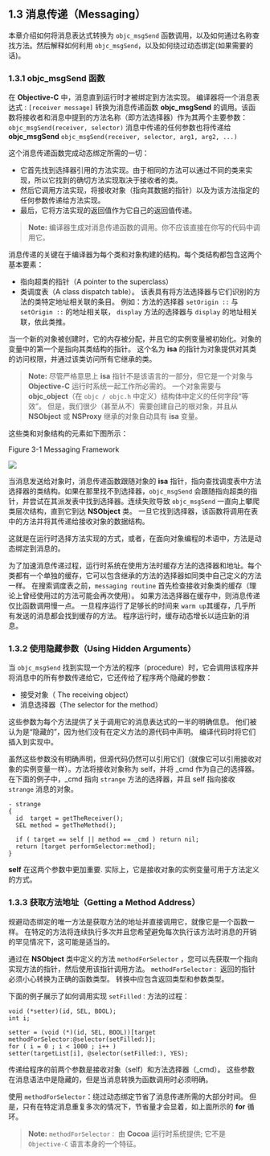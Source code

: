 ## 1.3 消息传递（Messaging）
本章介绍如何将消息表达式转换为 `objc_msgSend` 函数调用，以及如何通过名称查找方法。然后解释如何利用 `objc_msgSend`，以及如何绕过动态绑定(如果需要的话)。

### 1.3.1 objc_msgSend 函数

在 **Objective-C** 中，消息直到运行时才被绑定到方法实现。 编译器将一个消息表达式 :
```[receiver message]``` 
转换为消息传递函数 **objc_msgSend** 的调用。该函数将接收者和消息中提到的方法名称（即方法选择器）作为其两个主要参数：
```objc_msgSend(receiver, selector)```
消息中传递的任何参数也将传递给 **objc_msgSend**
```objc_msgSend(receiver, selector, arg1, arg2, ...)```

这个消息传递函数完成动态绑定所需的一切：

* 它首先找到选择器引用的方法实现。由于相同的方法可以通过不同的类来实现，所以它找到的确切方法实现取决于接收者的类。
* 然后它调用方法实现，将接收对象（指向其数据的指针）以及为该方法指定的任何参数传递给方法实现。
* 最后，它将方法实现的返回值作为它自己的返回值传递。

> **Note:** 编译器生成对消息传递函数的调用。你不应该直接在你写的代码中调用它。

消息传递的关键在于编译器为每个类和对象构建的结构。每个类结构都包含这两个基本要素：

* 指向超类的指针（A pointer to the superclass）
* 类调度表（A class dispatch table）。 该表具有将方法选择器与它们识别的方法的类特定地址相关联的条目。 例如：方法的选择器 `setOrigin ::` 与 `setOrigin ::` 的地址相关联， `display` 方法的选择器与 `display` 的地址相关联，依此类推。

当一个新的对象被创建时，它的内存被分配，并且它的实例变量被初始化。对象的变量中的第一个是指向其类结构的指针。 这个名为 **isa** 的指针为对象提供对其类的访问权限，并通过该类访问所有它继承的类。

>**Note:** 尽管严格意思上 **isa** 指针不是该语言的一部分，但它是一个对象与 **Objective-C** 运行时系统一起工作所必需的。 一个对象需要与 **objc_object**（在 `objc / objc.h` 中定义）结构体中定义的任何字段“等效”。 但是，我们很少（甚至从不）需要创建自己的根对象，并且从 **NSObject** 或 **NSProxy** 继承的对象自动具有 **isa** 变量。

这些类和对象结构的元素如下图所示：

Figure 3-1 Messaging Framework

![](https://developer.apple.com/library/content/documentation/Cocoa/Conceptual/ObjCRuntimeGuide/Art/messaging1.gif)

当消息发送给对象时，消息传递函数跟随对象的 **isa** 指针，指向查找调度表中方法选择器的类结构。如果在那里找不到选择器，`objc_msgSend` 会跟随指向超类的指针，并尝试在其派发表中找到选择器。连续失败导致 `objc_msgSend` 一直向上攀爬类层次结构，直到它到达 **NSObject** 类。 一旦它找到选择器，该函数将调用在表中的方法并将其传递给接收对象的数据结构。

这就是在运行时选择方法实现的方式，或者，在面向对象编程的术语中，方法是动态绑定到消息的。

为了加速消息传递过程，运行时系统在使用方法时缓存方法的选择器和地址。每个类都有一个单独的缓存，它可以包含继承的方法的选择器如同类中自己定义的方法一样。 在搜索调度表之前，`messaging routine` 首先检查接收对象类的缓存（理论上曾经使用过的方法可能会再次使用）。 如果方法选择器在缓存中，则消息传递仅比函数调用慢一点。 一旦程序运行了足够长的时间来 `warm up`其缓存，几乎所有发送的消息都会找到缓存的方法。 程序运行时，缓存动态增长以适应新的消息。

### 1.3.2 使用隐藏参数（Using Hidden Arguments）
当 `objc_msgSend` 找到实现一个方法的程序（procedure）时，它会调用该程序并将消息中的所有参数传递给它，它还传给了程序两个隐藏的参数：

* 接受对象（ The receiving object）
* 消息选择器（The selector for the method）

这些参数为每个方法提供了关于调用它的消息表达式的一半的明确信息。 他们被认为是“隐藏的”，因为他们没有在定义方法的源代码中声明。 编译代码时将它们插入到实现中。

虽然这些参数没有明确声明，但源代码仍然可以引用它们（就像它可以引用接收对象的实例变量一样）。方法将接收对象称为 self，并将 _cmd 作为自己的选择器。 在下面的例子中，_cmd 指向 `strange` 方法的选择器，并且 self 指向接收 `strange` 消息的对象。

```
- strange
{
  id  target = getTheReceiver();
  SEL method = getTheMethod();

  if ( target == self || method == _cmd ) return nil;
  return [target performSelector:method];
}
```
**self** 在这两个参数中更加重要. 实际上，它是接收对象的实例变量可用于方法定义的方式。

### 1.3.3 获取方法地址（Getting a Method Address）

规避动态绑定的唯一方法是获取方法的地址并直接调用它，就像它是一个函数一样。 在特定的方法将连续执行多次并且您希望避免每次执行该方法时消息的开销的罕见情况下，这可能是适当的。

通过在 **NSObject** 类中定义的方法 `methodForSelector` ，您可以先获取一个指向实现方法的指针，然后使用该指针调用方法。 `methodForSelector：` 返回的指针必须小心转换为正确的函数类型。 转换中应包含返回类型和参数类型。

下面的例子展示了如何调用实现 `setFilled：`方法的过程：

```
void (*setter)(id, SEL, BOOL);
int i;

setter = (void (*)(id, SEL, BOOL))[target methodForSelector:@selector(setFilled:)];
for ( i = 0 ; i < 1000 ; i++ )
setter(targetList[i], @selector(setFilled:), YES);
```

传递给程序的前两个参数是接收对象（self）和方法选择器（_cmd）。 这些参数在消息语法中是隐藏的，但是当消息转换为函数调用时必须明确。

使用 `methodForSelector`：绕过动态绑定节省了消息传递所需的大部分时间。 但是，只有在特定消息重复多次的情况下，节省量才会显着，如上面所示的 **for** 循环。

> **Note:** `methodForSelector：` 由 **Cocoa** 运行时系统提供; 它不是 `Objective-C` 语言本身的一个特征。
